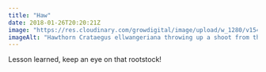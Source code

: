 ```yaml
---
title: "Haw"
date: 2018-01-26T20:20:21Z
image: "https://res.cloudinary.com/growdigital/image/upload/w_1280/v1544049038/haw-39186937564.jpg"
imageAlt: "Hawthorn Crataegus ellwangeriana throwing up a shoot from the rootstock"
---
```


Lesson learned, keep an eye on that rootstock!

